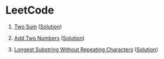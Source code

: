 # LeetCode

1. [Two Sum](https://leetcode.com/problems/two-sum/) ([Solution](/leetcode/1-two_sum.cpp))

2. [Add Two Numbers](https://leetcode.com/problems/add-two-numbers/) ([Solution](/leetcode/2-add_two_numbers.cpp))

3. [Longest Substring Without Repeating Characters](https://leetcode.com/problems/longest-substring-without-repeating-characters/) ([Solution](/leetcode/3-longest_substring_without_repeating_characters.cpp))
